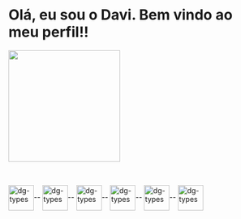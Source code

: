 <h1>Olá, eu sou o Davi. Bem vindo ao meu perfil!!</h1>

<div>
  <img height="220em" src="https://github-readme-stats.vercel.app/api/top-langs/?username=dg-souza&hide_progress=true&theme=dracula" />
</div>

##

<div style="display: inline_block"><br>
  <img align="center" alt="dg-types" height="50" width="50" src="https://cdn.jsdelivr.net/gh/devicons/devicon/icons/typescript/typescript-original.svg" />--
  <img align="center" alt="dg-types" height="50" width="50" src="https://cdn.jsdelivr.net/gh/devicons/devicon/icons/javascript/javascript-original.svg" />--
  <img align="center" alt="dg-types" height="50" width="50" src="https://cdn.jsdelivr.net/gh/devicons/devicon/icons/react/react-original.svg" />--
  <img align="center" alt="dg-types" height="50" width="50" src="https://cdn.jsdelivr.net/gh/devicons/devicon/icons/vuejs/vuejs-original.svg" />--
  <img align="center" alt="dg-types" height="50" width="50" src="https://cdn.jsdelivr.net/gh/devicons/devicon/icons/nodejs/nodejs-original.svg" />--
  <img align="center" alt="dg-types" height="50" width="50" src="https://cdn.jsdelivr.net/gh/devicons/devicon/icons/dotnetcore/dotnetcore-original.svg" />
</div>

<!--
**dg-souza/dg-souza** is a ✨ _special_ ✨ repository because its `README.md` (this file) appears on your GitHub profile.

Here are some ideas to get you started:

- 🔭 I’m currently working on ...
- 🌱 I’m currently learning ...
- 👯 I’m looking to collaborate on ...
- 🤔 I’m looking for help with ...
- 💬 Ask me about ...
- 📫 How to reach me: ...
- 😄 Pronouns: ...
- ⚡ Fun fact: ...
-->
